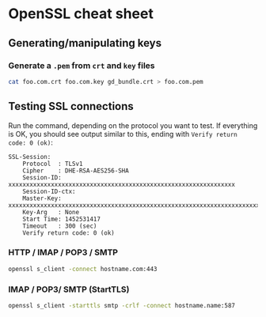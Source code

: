 # OpenSSL cheat sheet

## Generating/manipulating keys

### Generate a `.pem` from `crt` and `key` files

```bash
cat foo.com.crt foo.com.key gd_bundle.crt > foo.com.pem
```

## Testing SSL connections

Run the command, depending on the protocol you want to test. If everything is
OK, you should see output similar to this, ending with `Verify return code: 0
(ok)`:

```
SSL-Session:
    Protocol  : TLSv1
    Cipher    : DHE-RSA-AES256-SHA
    Session-ID: xxxxxxxxxxxxxxxxxxxxxxxxxxxxxxxxxxxxxxxxxxxxxxxxxxxxxxxxxxxxxxxx
    Session-ID-ctx:
    Master-Key: xxxxxxxxxxxxxxxxxxxxxxxxxxxxxxxxxxxxxxxxxxxxxxxxxxxxxxxxxxxxxxxxxxxxxxxxxxxxxxxxxxxxxxxxxxxxxxxx
    Key-Arg   : None
    Start Time: 1452531417
    Timeout   : 300 (sec)
    Verify return code: 0 (ok)
```

### HTTP / IMAP / POP3 / SMTP
```bash
openssl s_client -connect hostname.com:443
```

### IMAP / POP3/ SMTP (StartTLS)
```bash
openssl s_client -starttls smtp -crlf -connect hostname.name:587
```
